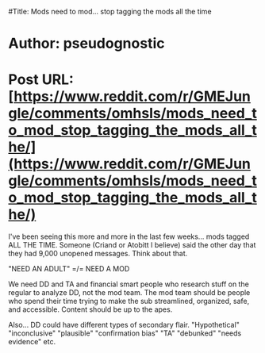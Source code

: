#Title: Mods need to mod... stop tagging the mods all the time
# Author: pseudognostic
# Post URL: [https://www.reddit.com/r/GMEJungle/comments/omhsls/mods_need_to_mod_stop_tagging_the_mods_all_the/](https://www.reddit.com/r/GMEJungle/comments/omhsls/mods_need_to_mod_stop_tagging_the_mods_all_the/)


I've been seeing this more and more in the last few weeks... mods tagged ALL THE TIME.  Someone (Criand or Atobitt I believe) said the other day that they had 9,000 unopened messages.  Think about that.

"NEED AN ADULT" =/= NEED A MOD

We need DD and TA and financial smart people who research stuff on the regular to analyze DD,  not the mod team.   The mod team should be people who spend their time trying to make the sub streamlined, organized, safe, and accessible.  Content should be up to the apes.

Also... DD could have different types of secondary flair.  "Hypothetical" "inconclusive" "plausible" "confirmation bias" "TA" "debunked" "needs evidence" etc.